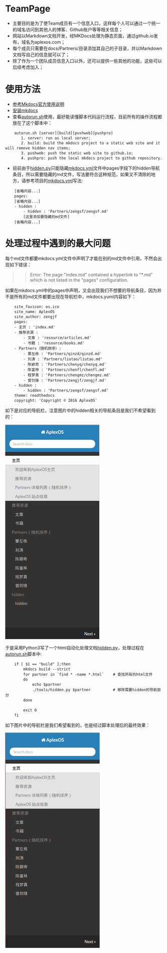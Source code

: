 # TeamPage

  * 主要目的是为了使Team成员有一个信息入口，这样每个人可以通过一个统一的域名访问到其他人的博客、Github账户等等相关信息；
  * 网站以Markdown文档开发，经MKDocs处理为静态页面，通过github.io发布，域名为aplexos.com；
  * 每个成员只需要在docs/Partners/目录添加其自己的子目录，并以Markdown文档写自己的信息就可以了；
  * 除了作为一个团队成员信息入口以外，还可以提供一些其他的功能，这些可以后续考虑加入；

# 使用方法

  * [参考Mkdocs官方使用说明](http://www.mkdocs.org/)
  * [安装mkdocs](http://www.mkdocs.org/#installation)
  * 查看[autorun.sh](autorun.sh)使用，最好能读懂脚本代码运行流程，目前所有的操作流程都放在了这个脚本中：

```
    autorun.sh [server][build][pushweb][pushpro]
       1. server: run as local server;
       2. build: build the mkdocs project to a static web site and it will remove hidden nav items;
       3. pushweb: push the static web site to github.io;
       4. pushpro: push the local mkdocs project to github repository.
```

  * 目前由于[hidden.py](tools/hidden.py)只能隐藏[mkdocs.yml](mkdocs.yml)文件中pages字段下的hidden导航条目，所以需要隐藏的md文件，写法要符合这种规范，如果又不清除的地方，请参考项目的[mkdocs.yml](mkdocs.yml)写法:

```
    [省略内容...]
    pages:
    [省略内容...]
    - hidden :
        - hidden : 'Partners/zengsf/zengsf.md' 
        [这里添加要隐藏的md文件]
    [省略内容...]
```

# 处理过程中遇到的最大问题

每个md文件都要mkdocs.yml文件中声明了才能在别的md文件中引用，不然会出现如下错误：

>> Error: The page "index.md" contained a hyperlink to "*.md" which is not listed in the "pages" configuration.

如果在mkdocs.yml中的pages中声明，又会出现我们不想要的导航条目，因为并不是所有的md文件都要出现在导航栏中，mkdocs.yuml内容如下：

```
    site_favicon: os.ico
    site_name: AplexOS
    site_author: zengjf
    pages:
    - 主页 : 'index.md'
    - 推荐资源 :
        - 文章 : 'resource/articles.md'
        - 书籍 : 'resource/books.md'
    - Partners（随机排序）:
        - 覃左栋 : 'Partners/qinzd/qinzd.md'
        - 刘涛 : 'Partners/liutao/liutao.md'
        - 陈颖奇 : 'Partners/chenyq/chenyq.md'
        - 陈富林 : 'Partners/chenfl/chenfl.md'
        - 程梦真 : 'Partners/chengmz/chengmz.md'
        - 曾剑锋 : 'Partners/zengjf/zengjf.md'
    - hidden :
        - hidden : 'Partners/zengsf/zengsf.md' 
    theme: readthedocs
    copyright: 'Copyright © 2016 AplexOS'
```

如下是对应的导航栏，注意图片中的hidden相关的导航条目是我们不希望看到的：

![nohidden](images/navnohidden.png)

于是采用Python3写了一个html自动化处理文档[hidden.py](tools/hidden.py)，处理过程在[autorun.sh](autorun.sh)脚本中:

```shell
    if [ $1 == "build" ];then
        mkdocs build --strict
        for partner in `find * -name *.html`    # 查找所有的html文件
        do
            echo $partner
            ./tools/hidden.py $partner          # 移除需要hidden的导航部分
        done

        exit 0
    fi
```

如下图片中的导航栏是我们希望看到的，也是经过脚本处理后的最终效果：

![hidden](images/navhidden.png)
